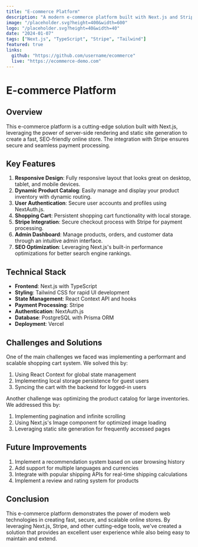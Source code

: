 ```yaml
---
title: "E-commerce Platform"
description: "A modern e-commerce platform built with Next.js and Stripe integration."
image: "/placeholder.svg?height=400&width=600"
logo: "/placeholder.svg?height=40&width=40"
date: "2024-01-07"
tags: ["Next.js", "TypeScript", "Stripe", "Tailwind"]
featured: true
links:
  github: "https://github.com/username/ecommerce"
  live: "https://ecommerce-demo.com"
---
```


# E-commerce Platform

## Overview

This e-commerce platform is a cutting-edge solution built with Next.js, leveraging the power of server-side rendering and static site generation to create a fast, SEO-friendly online store. The integration with Stripe ensures secure and seamless payment processing.

## Key Features

1. **Responsive Design**: Fully responsive layout that looks great on desktop, tablet, and mobile devices.
2. **Dynamic Product Catalog**: Easily manage and display your product inventory with dynamic routing.
3. **User Authentication**: Secure user accounts and profiles using NextAuth.js.
4. **Shopping Cart**: Persistent shopping cart functionality with local storage.
5. **Stripe Integration**: Secure checkout process with Stripe for payment processing.
6. **Admin Dashboard**: Manage products, orders, and customer data through an intuitive admin interface.
7. **SEO Optimization**: Leveraging Next.js's built-in performance optimizations for better search engine rankings.

## Technical Stack

- **Frontend**: Next.js with TypeScript
- **Styling**: Tailwind CSS for rapid UI development
- **State Management**: React Context API and hooks
- **Payment Processing**: Stripe
- **Authentication**: NextAuth.js
- **Database**: PostgreSQL with Prisma ORM
- **Deployment**: Vercel

## Challenges and Solutions

One of the main challenges we faced was implementing a performant and scalable shopping cart system. We solved this by:

1. Using React Context for global state management
2. Implementing local storage persistence for guest users
3. Syncing the cart with the backend for logged-in users

Another challenge was optimizing the product catalog for large inventories. We addressed this by:

1. Implementing pagination and infinite scrolling
2. Using Next.js's Image component for optimized image loading
3. Leveraging static site generation for frequently accessed pages

## Future Improvements

1. Implement a recommendation system based on user browsing history
2. Add support for multiple languages and currencies
3. Integrate with popular shipping APIs for real-time shipping calculations
4. Implement a review and rating system for products

## Conclusion

This e-commerce platform demonstrates the power of modern web technologies in creating fast, secure, and scalable online stores. By leveraging Next.js, Stripe, and other cutting-edge tools, we've created a solution that provides an excellent user experience while also being easy to maintain and extend.